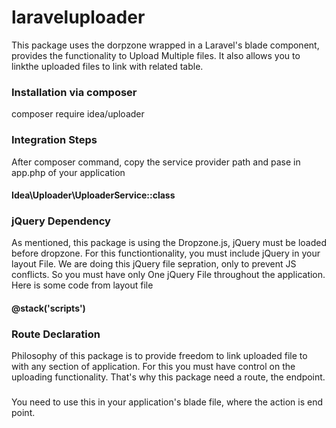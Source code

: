 # laraveluploader

This package uses the dorpzone wrapped in a Laravel's blade component, provides the functionality to Upload Multiple files.
It also allows you to linkthe uploaded files to link with related table.


<h3>Installation via composer</h3>

composer require idea/uploader


<h3>Integration Steps</h3>
After composer command, copy the service provider path and pase in app.php of your application
<h4>Idea\Uploader\UploaderService::class</h4>

<h3>jQuery Dependency</h3>
As mentioned, this package is using the Dropzone.js, jQuery must be loaded before dropzone. For this functiontionality, you must include jQuery in your layout File.
We are doing this jQuery file sepration, only to prevent JS conflicts. So you must have only One jQuery File throughout the application.
Here is some code from layout file
<h4>
<script src="https://code.jquery.com/jquery-3.6.0.min.js" crossorigin="anonymous"></script>
 
@stack('scripts')
</h4>


<h3>Route Declaration</h3>
Philosophy of this package is to provide freedom to link uploaded file to with any section of application. For this you must have control on the uploading functionality. That's why this package need a route, the endpoint.

<h3><x-myuploader-uploader-form action="claimFileUpload"/></h3>

You need to use this in your application's blade file, where the action is end point.




